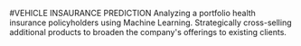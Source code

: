 #VEHICLE INSAURANCE PREDICTION
Analyzing a portfolio health insurance policyholders using Machine Learning.
Strategically cross-selling additional products to broaden the company's offerings to existing clients.
